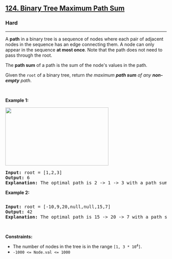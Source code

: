<h2><a href="https://leetcode.com/problems/binary-tree-maximum-path-sum/">124. Binary Tree Maximum Path Sum</a></h2><h3>Hard</h3><hr><div element-id="942"><p element-id="941">A <strong element-id="940">path</strong> in a binary tree is a sequence of nodes where each pair of adjacent nodes in the sequence has an edge connecting them. A node can only appear in the sequence <strong element-id="939">at most once</strong>. Note that the path does not need to pass through the root.</p>

<p element-id="938">The <strong element-id="937">path sum</strong> of a path is the sum of the node's values in the path.</p>

<p element-id="936">Given the <code element-id="935">root</code> of a binary tree, return <em element-id="934">the maximum <strong element-id="933">path sum</strong> of any <strong element-id="932">non-empty</strong> path</em>.</p>

<p element-id="931">&nbsp;</p>
<p element-id="930"><strong class="example" element-id="929">Example 1:</strong></p>
<img alt="" src="https://assets.leetcode.com/uploads/2020/10/13/exx1.jpg" style="width: 322px; height: 182px;" element-id="928">
<pre element-id="927"><strong element-id="926">Input:</strong> root = [1,2,3]
<strong element-id="925">Output:</strong> 6
<strong element-id="924">Explanation:</strong> The optimal path is 2 -&gt; 1 -&gt; 3 with a path sum of 2 + 1 + 3 = 6.
</pre>

<p element-id="923"><strong class="example" element-id="922">Example 2:</strong></p>
<img alt="" src="https://assets.leetcode.com/uploads/2020/10/13/exx2.jpg" element-id="921">
<pre element-id="920"><strong element-id="919">Input:</strong> root = [-10,9,20,null,null,15,7]
<strong element-id="918">Output:</strong> 42
<strong element-id="917">Explanation:</strong> The optimal path is 15 -&gt; 20 -&gt; 7 with a path sum of 15 + 20 + 7 = 42.
</pre>

<p element-id="916">&nbsp;</p>
<p element-id="915"><strong element-id="914">Constraints:</strong></p>

<ul element-id="913">
	<li element-id="912">The number of nodes in the tree is in the range <code element-id="911">[1, 3 * 10<sup element-id="910">4</sup>]</code>.</li>
	<li element-id="909"><code element-id="908">-1000 &lt;= Node.val &lt;= 1000</code></li>
</ul>
</div>